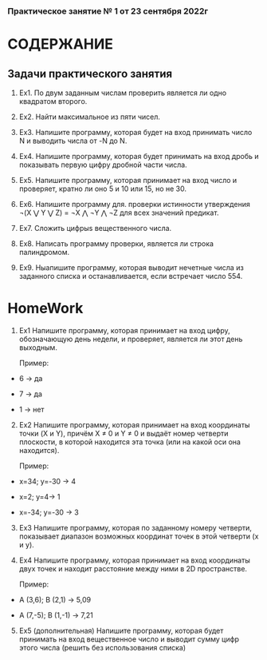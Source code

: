 ### Практическое занятие № 1 от 23 сентября 2022г

# СОДЕРЖАНИЕ

## Задачи практического занятия

1. Ex1. По двум заданным числам проверить является ли одно квадратом второго.

2. Ex2. Найти максимальное из пяти чисел.

3. Ex3. Напишите программу, которая будет на вход принимать число N и выводить числа от -N до N.

4. Ex4. Напишите программу, которая будет принимать на вход дробь и показывать первую цифру дробной части числа.

5. Ex5. Напишите программу, которая принимает на вход число и проверяет, кратно ли оно 5 и 10 или 15, но не 30.

6. Ex6. Напишите программу для. проверки истинности утверждения ¬(X ⋁ Y ⋁ Z) = ¬X ⋀ ¬Y ⋀ ¬Z для всех значений предикат.

7. Ex7. Сложить цифрыs вещественного числа.

8. Ex8. Написать программу проверки, является ли строка палиндромом.

9. Ex9. Ныапишите программу, которая выводит нечетные числа из заданного списка и останавливается, если встречает число 554.
# HomeWork

1. Ex1 Напишите программу, которая принимает на вход цифру, обозначающую день недели, и проверяет, является ли этот день выходным.

    Пример:

- 6 -> да

- 7 -> да

- 1 -> нет

2. Ex2 Напишите программу, которая принимает на вход координаты точки (X и Y), причём X ≠ 0 и Y ≠ 0 и выдаёт номер четверти плоскости, в которой находится эта точка (или на какой оси она находится).

   Пример:

- x=34; y=-30 -> 4

- x=2; y=4-> 1

- x=-34; y=-30 -> 3

3. Ex3 Напишите программу, которая по заданному номеру четверти, показывает диапазон возможных координат точек в этой четверти (x и y).

4. Ex4 Напишите программу, которая принимает на вход координаты двух точек и находит расстояние между ними в 2D пространстве.

    Пример:

- A (3,6); B (2,1) -> 5,09

- A (7,-5); B (1,-1) -> 7,21

5. Ex5 (дополнительная) Напишите программу, которая будет принимать на вход вещественное число и выводит сумму цифр этого числа (решить без использования списка)